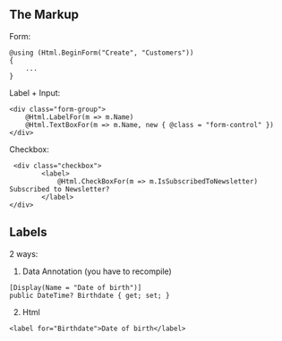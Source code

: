 ﻿## The Markup

Form:
```
@using (Html.BeginForm("Create", "Customers"))
{ 
	...
}
```

Label + Input:
```
<div class="form-group">
	@Html.LabelFor(m => m.Name)
	@Html.TextBoxFor(m => m.Name, new { @class = "form-control" })
</div>
```

Checkbox:
```
 <div class="checkbox">
        <label>
            @Html.CheckBoxFor(m => m.IsSubscribedToNewsletter) Subscribed to Newsletter?
        </label>
</div>
```

## Labels
2 ways:
1. Data Annotation  (you have to recompile)
```
[Display(Name = "Date of birth")]
public DateTime? Birthdate { get; set; }
```
2. Html
```
<label for="Birthdate">Date of birth</label>
```